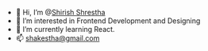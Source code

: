 - 👋 Hi, I’m @[Shirish Shrestha](https://www.facebook.com/lonesomejoker.100)
- 👀 I’m interested in Frontend Development and Designing
- 🌱 I’m currently learning React. 
- 📫 shakestha@gmail.com

<!---
lonesomejoker/lonesomejoker is a ✨ special ✨ repository because its `README.md` (this file) appears on your GitHub profile.
You can click the Preview link to take a look at your changes.
--->
